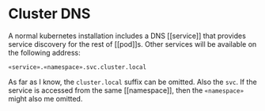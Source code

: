# Cluster DNS
A normal kubernetes installation includes a DNS [[service]] that provides service discovery for the rest of [[pod]]s. Other services will be available on the following address:

`«service».«namespace».svc.cluster.local`

As far as I know, the `cluster.local` suffix can be omitted. Also the `svc`. If the service is accessed from the same [[namespace]], then the `«namespace»` might also me omitted.
